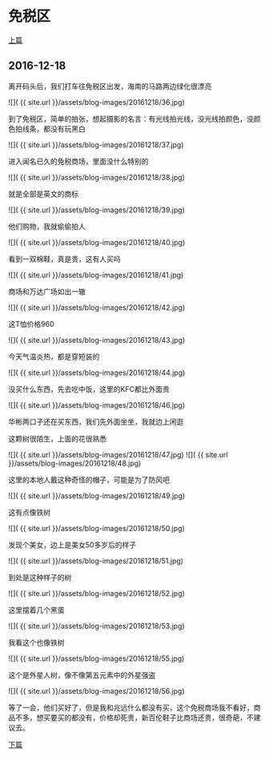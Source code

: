 免税区
========================

[上篇](/2016/12/18/三亚6.html)

2016-12-18
------------------------

离开码头后，我们打车往免税区出发，海南的马路两边绿化很漂亮

![]( {{ site.url }}/assets/blog-images/20161218/36.jpg)

到了免税区，简单的拍张，想起摄影的名言：有光线拍光线，没光线拍颜色，没颜色拍线条，都没有玩黑白

![]( {{ site.url }}/assets/blog-images/20161218/37.jpg)

进入闻名已久的免税商场，里面没什么特别的

![]( {{ site.url }}/assets/blog-images/20161218/38.jpg)

就是全部是英文的商标

![]( {{ site.url }}/assets/blog-images/20161218/39.jpg)

他们购物，我就偷偷拍人

![]( {{ site.url }}/assets/blog-images/20161218/40.jpg)

看到一双棉鞋，真是贵，这有人买吗

![]( {{ site.url }}/assets/blog-images/20161218/41.jpg)

商场和万达广场如出一辙

![]( {{ site.url }}/assets/blog-images/20161218/42.jpg)

这T恤价格960

![]( {{ site.url }}/assets/blog-images/20161218/43.jpg)

今天气温炎热，都是穿短装的

![]( {{ site.url }}/assets/blog-images/20161218/44.jpg)

没买什么东西，先去吃中饭，这里的KFC都比外面贵

![]( {{ site.url }}/assets/blog-images/20161218/46.jpg)

华彬两口子还在买东西，我们先外面坐坐，我就边上闲逛

这颗树很陌生，上面的花很熟悉

![]( {{ site.url }}/assets/blog-images/20161218/47.jpg)
![]( {{ site.url }}/assets/blog-images/20161218/48.jpg)

这里的本地人戴这种奇怪的帽子，可能是为了防风吧

![]( {{ site.url }}/assets/blog-images/20161218/49.jpg)

这有点像铁树

![]( {{ site.url }}/assets/blog-images/20161218/50.jpg)

发现个美女，边上是美女50多岁后的样子

![]( {{ site.url }}/assets/blog-images/20161218/51.jpg)

到处是这种样子的树

![]( {{ site.url }}/assets/blog-images/20161218/52.jpg)

这里摆着几个黑蛋

![]( {{ site.url }}/assets/blog-images/20161218/53.jpg)

我看这个也像铁树

![]( {{ site.url }}/assets/blog-images/20161218/55.jpg)

这个是外星人树，像不像第五元素中的外星强盗

![]( {{ site.url }}/assets/blog-images/20161218/56.jpg)

等了一会，他们买好了，但是我和兆远什么都没有买，这个免税商场我不看好，商品不多，想买要买的都没有，价格却死贵，新百伦鞋子比商场还贵，很奇葩，不建议去。

[下篇](/2016/12/18/三亚8.html)